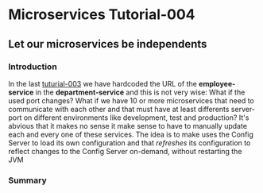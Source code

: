 # Microservices Tutorial-004
## Let our microservices be independents
### Introduction
In the last [tuturial-003](https://github.com/Meziano/tutorial-003) we have hardcoded the URL of the **employee-service** in the **department-service** and this is not very wise: What if the used port changes? What if we have 10 or more microservices that need to communicate with each other and that must have at least differents server-port on different environments like development, test and production?
It's abvious that it makes no sense it make sense to have to manually update each and every one of these services. 
The idea is to make uses the Config Server to load its own configuration and that _refreshes_ its configuration to reflect changes to the Config Server on-demand, without restarting the JVM

### Summary
<!--stackedit_data:
eyJoaXN0b3J5IjpbNDgzMTc1MjU2LDE4ODcwNjM0MCwxOTIwMT
E1MjU2XX0=
-->